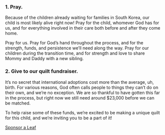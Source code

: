 ### 1. Pray.
Because of the children already waiting for families in South Korea, our child is most likely alive right now! Pray for the child, whomever God has for us, and for everything involved in their care both before and after they come home.

Pray for us. Pray for God’s hand throughout the process, and for the strength, funds, and persistence we’ll need along the way. Pray for our children during the transition time, and for strength and love to share Mommy and Daddy with a new sibling.

### 2. Give to our quilt fundraiser.
It’s no secret that international adoptions cost more than the average, uh, birth. For various reasons, God often calls people to things they can’t do on their own, and we’re no exception. We are so thankful to have gotten this far in the process, but right now we still need around $23,000 before we can be matched.

To help raise some of these funds, we’re excited to be making a unique quilt for this child, and we’re inviting you to be a part of it!

<a href="/quilt" class="Button">
  Sponsor a Leaf
</a>
